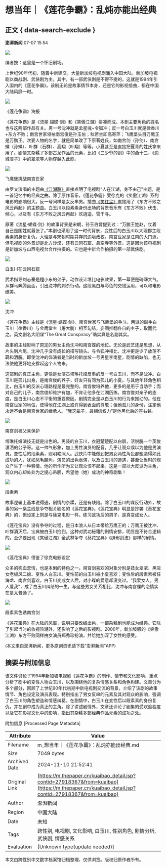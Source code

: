 # 想当年｜《莲花争霸》：乱炖亦能出经典

## 正文 { data-search-exclude }


**澎湃新闻** 07-07 15:54

![](https://file.thepaper.cn/wap/v6/img/kb_zhaiyao.png) 

编者按：这里是一个怀旧剧场。

上世纪90年代初，随着中新建交，大量新加坡电视剧涌入中国大陆。新加坡电视剧以商战剧、武侠剧为主。其中，有一部武侠剧是不得不提的，这就是1994年引入国内的《莲花争霸》。该剧无论是故事情节本身，还是它的影视插曲，都在中国大陆风靡一时。

![](https://imagecloud.thepaper.cn/thepaper/image/311/890/664.jpg)

《莲花争霸》海报

《莲花争霸》是《流星·蝴蝶·剑》和《笑傲江湖》拼凑而成。本剧主要角色的姓名也与这两部作品有关。男一号沈冲就是孟星魂+令狐冲；反一号白玉川就是律香川+东方不败；南宫世家领袖南宫俊是孙玉伯；秋若兰即高寄萍；飞鹰堡头目万鹰王是万鹏王。次要人物的名字，就是简单改了下原著姓氏，如南宫剑（孙剑）、南宫蝶（孙蝶）、叶群（石群）、高翔（叶翔）等等。小夏甚至是直接把夏青的姓氏拿来用了。剧情又杂糅了多部古龙作品的元素，比如《三少爷的剑》中的燕十三、《边城浪子》中的翠浓等人物穿越入此剧。

![](https://imagecloud.thepaper.cn/thepaper/image/311/890/665.jpg)

飞鹰堡挑战南宫世家

由罗文演唱的主题曲[《江湖路》](https://www.bilibili.com/video/BV1gp4y1b7cp/?spm_id_from=333.337.search-card.all.click&vd_source=9e420b0dc22a969b78bd0c26c79bbd52)直接点明了电视剧“人在江湖，身不由己”主题，是一首记忆中的经典之曲。除了原作音乐，《莲花争霸》受徐克的《笑傲江湖》系列电影的影响很大。反一号同样是女反串男。插曲[《笑红尘》](https://www.bilibili.com/video/BV1CV41187ES/?spm_id_from=333.337.search-card.all.click&vd_source=9e420b0dc22a969b78bd0c26c79bbd52)直接用了《东方不败之风云再起》的主题曲。白玉川以段素素身份出场的背景音乐有《东方不败》伏击、倾心，以及有《东方不败之风云再起》欢逍遥、雪千寻。

原著《流星·蝴蝶·剑》的故事背景是宋朝，孙玉伯曾提到过：“万鹏王姓赵，仗着自己是国姓就嚣张了。”本剧也采用了这一时代背景，变性后的白玉川以大理郡主段素素的身份复仇，大理是与宋朝时期并存的边境政权。南宫世家是江南的大门派，但电视剧的外景却是北方沙漠，还有云冈石窟、悬空寺等外景。这是因为该电视剧是新加坡与山西电视台合作拍摄的。它也是中新合作拍摄的第一部武侠剧。

![](https://imagecloud.thepaper.cn/thepaper/image/311/890/666.jpg)

白玉川在云冈石窟

武术指导刘志豪是程小东的弟子。动作设计堪比电影效果，第一幕便是磅礴大气。从群马奔腾画面，引出沈冲的刺杀行动。这段黑白与彩色的交错运用，可以和电影媲美。

![](https://imagecloud.thepaper.cn/thepaper/image/311/890/667.jpg)

沈冲

《莲花争霸》主线是《流星·蝴蝶·剑》，南宫世家与飞鹰堡的争斗。两派的副手白玉川（律香川）与金鹰堂主（屠大鹏）相互勾结，妄图推翻各自的主子，取而代之。英文剧名大阴谋“The Great Conspiracy”确实算是名副其实。

故事的主线影响了原定的男女主角沈冲和南宫蝶的地位。无论是武艺还是思想，从片头到片尾，沈冲几乎没有成长的描写镜头。与令狐冲相比，沈冲更是少了放荡不羁和洒脱。即使沈冲的饰演者是当时的新加坡一号男星李南星，剧情的缺陷，也无法使他更好地支撑起这个人物来。

这部剧的真正主角，更像是女演员塔琳托娅反串的反一号白玉川，而不是沈冲。白玉川是孤儿出身，是南宫俊的养子，好友只有同为孤儿的小夏。与其他年轻角色相比，白玉川的反派心理路程是最完整的。南宫俊培养他，更多的是用于当助手；而对自己的儿子，南宫俊却维护有加，不肯让他多在江湖历练。南宫俊对亲子的态度，是白玉川心态不平衡的重要原因。剧情完全是以白玉川的行为来推动的。他在南宫世家的地位，使得他在江湖上或许得到表面的尊敬；但他孤儿的身份，注定他永远不会是南宫世家的继承人。“我这辈子，最相信权力”是他黑化后的座右铭。

![](https://imagecloud.thepaper.cn/thepaper/image/311/890/668.jpg)

南宫剑被父亲保护

塔琳托娅演技无疑是出色的。男装的白玉川，衣冠楚楚配以白扇，活脱脱一个英俊潇洒的公子哥。这一帅气形象，加上男性演员的配音，几乎让观众误以为他是男演员。变性后的段素素，则明艳照人。武侠片中能做到把男女两性角色都塑造得如此成功的人，犹如凤毛麟角。演员的出色表演，以及白玉川的遭遇，甚至让当时的观众产生了一种移情。他的所作所为又让观众恨不起来。这是一部以大反派为主角，观众内心却处处为之提心吊胆，希望他（她）成功的神奇剧集！

![](https://imagecloud.thepaper.cn/thepaper/image/311/890/669.jpg)

段素素

故事逻辑上基本说得通，剧情的杂糅，还是有缺陷。除了白玉川的谋反行动外，故事的另一条主线是争夺相关剧名的《莲花宝典》。《莲花宝典》明显是抄袭《葵花宝典》的，但设定上则是与徐克电影一样。练习武功后的男子，是真变成女人。

《莲花宝典》没有争夺的过程，是日本浪人从日本带给万鹰王的；万鹰王被沈冲、叶群消灭后，宝典被白玉川捡到。这种对武功秘籍的剧情安排，明显是不符合逻辑的。至少要出现《笑傲江湖》全武林争夺《葵花宝典》《辟邪剑法》那样的剧情。

![](https://imagecloud.thepaper.cn/thepaper/image/311/890/670.jpg)

《莲花宝典》借鉴了徐克电影设定

众多的狗血恋情，也是本剧的特色之一。南宫剑喜欢的对象分别是妓女翠浓、黑店女老板风二娘、变性人白玉川。变性前的白玉川被小夏喜欢；变性后的段素素被任海龙、南宫剑喜欢。白玉川变成女人后，对小蝶的爱意却没变过。“我爱女人，男人爱我”，成了白玉川纠结的一生。与这些男女关系相比，沈冲与南宫蝶的恋情实在是太普通了。

![](https://imagecloud.thepaper.cn/thepaper/image/311/890/671.jpg)

段素素色诱南宫剑

《莲花宝典》在大陆的风靡，说明只要改编出色，一部杂糅剧也能成为经典。它除了引起当时的收视热潮外，还影响了之后的影视剧。2000年，新加坡版的《笑傲江湖》东方不败同样由女演员郑秀珍扮演，并给她加深了女性的感受。

(本文来自澎湃新闻，更多原创资讯请下载“澎湃新闻”APP)

## 摘要与附加信息

<!-- tcd_abstract -->
该文件讨论了1994年新加坡电视剧《莲花争霸》的制作、情节和文化影响，重点分析了剧中的变性人物白玉川，以及围绕他的复杂情感关系和角色构建。文章分为多个部分，回顾了上世纪90年代初期中新电视剧交流的背景，介绍了该剧的故事情节、角色设定及演员表现。特别指出了男女反串的元素及其对观众的影响，强调了白玉川的角色塑造和情感纠葛。在剧情中，白玉川在变性后以段素素的身份复仇，并在剧中成为真正的主角。除了讲述剧情外，文章还评论了剧集的受欢迎程度以及它在影视文化中的影响，指出其杂糅多部经典作品元素的成功之处。
<!-- tcd_abstract_end -->

附加信息 [Processed Page Metadata]

| Attribute       | Value                                  |
|-----------------|----------------------------------------|
| Filename        | m_想当年｜《莲花争霸》：乱炖亦能出经典.md                             |
| Size            | 7049 bytes                           |
| Archived Date   | 2024-11-10 21:52:41                             |
| Original Link   | [https://m.thepaper.cn/kuaibao_detail.jsp?contid=27918367&from=kuaibao](https://m.thepaper.cn/kuaibao_detail.jsp?contid=27918367&from=kuaibao)                       |
| Author          | 澎湃新闻                               |
| Region          | 中国大陆                               |
| Date            | 未知                                 |
| Tags            | 跨性别, 电视剧, 文化影响, 白玉川, 性别角色, 剧情分析, 武侠剧, 情感关系                                 |
| Evaluation            | [Unknown type(update needed)]                                 |
<!-- tcd_table_end -->

本文由跨性别中文数字档案馆归档整理，仅供浏览。版权归原作者所有。
